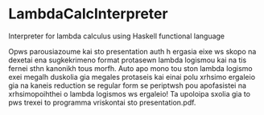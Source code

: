 # LambdaCalcInterpreter
Interpreter for lambda calculus using Haskell functional language

Opws parousiazoume kai sto presentation auth h ergasia eixe ws skopo na dexetai ena sugkekrimeno format protasewn lambda logismou 
kai na tis fernei sthn kanonikh tous morfh. Auto apo mono tou ston lambda logismo exei megalh duskolia gia megales protaseis kai 
einai polu xrhsimo ergaleio gia na kaneis reduction se regular form se periptwsh pou apofasistei na xrhsimopoihthei o lambda logismos
ws ergaleio! Ta upoloipa sxolia gia to pws trexei to programma vriskontai sto presentation.pdf.
